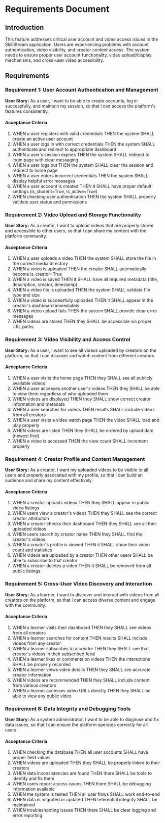 # Requirements Document

## Introduction

This feature addresses critical user account and video access issues in the SkillStream application. Users are experiencing problems with account authentication, video visibility, and creator content access. The system needs to ensure proper user account functionality, video upload/display mechanisms, and cross-user video accessibility.

## Requirements

### Requirement 1: User Account Authentication and Management

**User Story:** As a user, I want to be able to create accounts, log in successfully, and maintain my session, so that I can access the platform's features consistently.

#### Acceptance Criteria

1. WHEN a user registers with valid credentials THEN the system SHALL create an active user account
2. WHEN a user logs in with correct credentials THEN the system SHALL authenticate and redirect to appropriate dashboard
3. WHEN a user's session expires THEN the system SHALL redirect to login page with clear messaging
4. WHEN a user logs out THEN the system SHALL clear the session and redirect to home page
5. WHEN a user enters incorrect credentials THEN the system SHALL display helpful error messages
6. WHEN a user account is created THEN it SHALL have proper default settings (is_student=True, is_active=True)
7. WHEN checking user authentication THEN the system SHALL properly validate user status and permissions

### Requirement 2: Video Upload and Storage Functionality

**User Story:** As a creator, I want to upload videos that are properly stored and accessible to other users, so that I can share my content with the platform community.

#### Acceptance Criteria

1. WHEN a user uploads a video THEN the system SHALL store the file in the correct media directory
2. WHEN a video is uploaded THEN the creator SHALL automatically become is_creator=True
3. WHEN a video is saved THEN it SHALL have all required metadata (title, description, creator, timestamp)
4. WHEN a video file is uploaded THEN the system SHALL validate file type and size
5. WHEN a video is successfully uploaded THEN it SHALL appear in the creator's dashboard immediately
6. WHEN a video upload fails THEN the system SHALL provide clear error messages
7. WHEN videos are stored THEN they SHALL be accessible via proper URL paths

### Requirement 3: Video Visibility and Access Control

**User Story:** As a user, I want to see all videos uploaded by creators on the platform, so that I can discover and watch content from different creators.

#### Acceptance Criteria

1. WHEN a user visits the home page THEN they SHALL see all publicly available videos
2. WHEN a user accesses another user's videos THEN they SHALL be able to view them regardless of who uploaded them
3. WHEN videos are displayed THEN they SHALL show correct creator information and metadata
4. WHEN a user searches for videos THEN results SHALL include videos from all creators
5. WHEN a user visits a video watch page THEN the video SHALL load and play properly
6. WHEN videos are listed THEN they SHALL be ordered by upload date (newest first)
7. WHEN a video is accessed THEN the view count SHALL increment properly

### Requirement 4: Creator Profile and Content Management

**User Story:** As a creator, I want my uploaded videos to be visible to all users and properly associated with my profile, so that I can build an audience and share my content effectively.

#### Acceptance Criteria

1. WHEN a creator uploads videos THEN they SHALL appear in public video listings
2. WHEN users view a creator's videos THEN they SHALL see the correct creator attribution
3. WHEN a creator checks their dashboard THEN they SHALL see all their uploaded videos
4. WHEN users search by creator name THEN they SHALL find the creator's videos
5. WHEN a creator's profile is viewed THEN it SHALL show their video count and statistics
6. WHEN videos are uploaded by a creator THEN other users SHALL be able to subscribe to that creator
7. WHEN a creator deletes a video THEN it SHALL be removed from all public listings

### Requirement 5: Cross-User Video Discovery and Interaction

**User Story:** As a learner, I want to discover and interact with videos from all creators on the platform, so that I can access diverse content and engage with the community.

#### Acceptance Criteria

1. WHEN a learner visits their dashboard THEN they SHALL see videos from all creators
2. WHEN a learner searches for content THEN results SHALL include videos from any creator
3. WHEN a learner subscribes to a creator THEN they SHALL see that creator's videos in their subscribed feed
4. WHEN a learner likes or comments on videos THEN the interactions SHALL be properly recorded
5. WHEN a learner views video details THEN they SHALL see accurate creator information
6. WHEN videos are recommended THEN they SHALL include content from various creators
7. WHEN a learner accesses video URLs directly THEN they SHALL be able to view any public video

### Requirement 6: Data Integrity and Debugging Tools

**User Story:** As a system administrator, I want to be able to diagnose and fix data issues, so that I can ensure the platform operates correctly for all users.

#### Acceptance Criteria

1. WHEN checking the database THEN all user accounts SHALL have proper field values
2. WHEN videos are uploaded THEN they SHALL be properly linked to their creators
3. WHEN data inconsistencies are found THEN there SHALL be tools to identify and fix them
4. WHEN users report access issues THEN there SHALL be debugging information available
5. WHEN the system is tested THEN all user flows SHALL work end-to-end
6. WHEN data is migrated or updated THEN referential integrity SHALL be maintained
7. WHEN troubleshooting issues THEN there SHALL be clear logging and error reporting